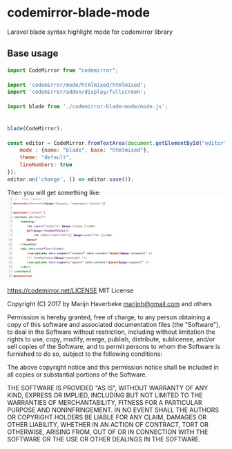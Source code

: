 # codemirror-blade-mode
Laravel blade syntax highlight mode for codemirror library

## Base usage
```javascript
import CodeMirror from "codemirror";

import 'codemirror/mode/htmlmixed/htmlmixed';
import 'codemirror/addon/display/fullscreen';

import blade from './codemirror-blade-mode/mode.js';


blade(CodeMirror);

const editor = CodeMirror.fromTextArea(document.getElementById("editor"), {
    mode : {name: "blade", base: "htmlmixed"},
    theme: "default",
    lineNumbers: true
});
editor.on('change', () => editor.save());

```
Then you will get something like:
![Example code highlight](example.jpg)



https://codemirror.net/LICENSE
MIT License

Copyright (C) 2017 by Marijn Haverbeke <marijnh@gmail.com> and others

Permission is hereby granted, free of charge, to any person obtaining a copy
of this software and associated documentation files (the "Software"), to deal
in the Software without restriction, including without limitation the rights
to use, copy, modify, merge, publish, distribute, sublicense, and/or sell
copies of the Software, and to permit persons to whom the Software is
furnished to do so, subject to the following conditions:

The above copyright notice and this permission notice shall be included in
all copies or substantial portions of the Software.

THE SOFTWARE IS PROVIDED "AS IS", WITHOUT WARRANTY OF ANY KIND, EXPRESS OR
IMPLIED, INCLUDING BUT NOT LIMITED TO THE WARRANTIES OF MERCHANTABILITY,
FITNESS FOR A PARTICULAR PURPOSE AND NONINFRINGEMENT. IN NO EVENT SHALL THE
AUTHORS OR COPYRIGHT HOLDERS BE LIABLE FOR ANY CLAIM, DAMAGES OR OTHER
LIABILITY, WHETHER IN AN ACTION OF CONTRACT, TORT OR OTHERWISE, ARISING FROM,
OUT OF OR IN CONNECTION WITH THE SOFTWARE OR THE USE OR OTHER DEALINGS IN
THE SOFTWARE.
